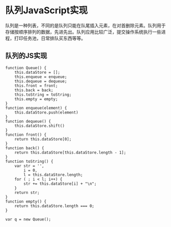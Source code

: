 # 队列JavaScript实现

队列是一种列表，不同的是队列只能在队尾插入元素，在对首删除元素。队列用于存储按顺序排列的数据，先进先出。队列应用比较广泛，提交操作系统执行一些进程，打印任务池，日常排队买东西等等。

## 队列的JS实现


```
function Queue() {
    this.dataStore = [];
    this.enqueue = enqueue;
    this.dequeue = dequeue;
    this.front = front;
    this.back = back;
    this.toString = toString;
    this.empty = empty;
}
function enqueue(element) {
    this.dataStore.push(element)
}
function dequeue() {
	this.dataStore.shift()
}
function front() {
    return this.dataStore[0];
}
function back() {
	return this.dataStore[this.dataStore.length - 1];
}
function toString() {
	var str = '',
        i = 0,
        l = this.dataStore.length;
	for ( ; i < l; i++) {
		str += this.dataStore[i] + "\n";
    }
	return str;
}
function empty() {
    return this.dataStore.length === 0;
}

var q = new Queue();


```
